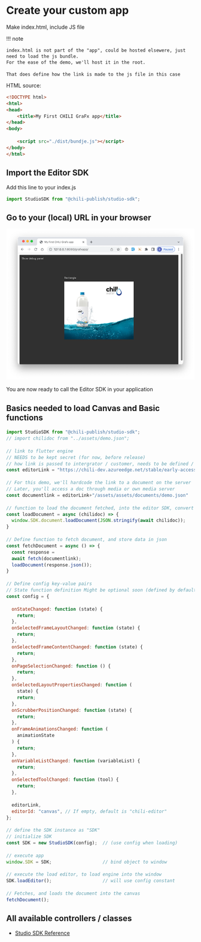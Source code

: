 # Create your custom app

Make index.html, include JS file

!!! note

	index.html is not part of the "app", could be hosted elsewere, just need to load the js bundle.
	For the ease of the demo, we'll host it in the root.

	That does define how the link is made to the js file in this case

HTML source:

``` html
<!DOCTYPE html>
<html>
<head>
	<title>My First CHILI GraFx app</title>
</head>
<body>

	<script src="./dist/bundje.js"></script>
</body>
</html>

```
## Import the Editor SDK

Add this line to your index.js

``` js
import StudioSDK from "@chili-publish/studio-sdk";
```

## Go to your (local) URL in your browser

![Properties](integration.png)

You are now ready to call the Editor SDK in your application

## Basics needed to load Canvas and Basic functions

``` js
import StudioSDK from "@chili-publish/studio-sdk";
// import chilidoc from "../assets/demo.json";

// link to flutter engine
// NEEDS to be kept secret (for now, before release)
// how link is passed to intergrator / customer, needs to be defined / researched
const editorLink = "https://chili-dev.azureedge.net/stable/early-access/editor/v0.0.4/web";

// For this demo, we'll hardcode the link to a document on the server
// Later, you'll access a doc through media or own media server
const documentlink = editorLink+"/assets/assets/documents/demo.json"

// function to load the document fetched, into the editor SDK, convert json to string
const loadDocument = async (chilidoc) => {
  window.SDK.document.loadDocument(JSON.stringify(await chilidoc));
}

// Define function to fetch document, and store data in json
const fetchDocument = async () => {
  const response =
  await fetch(documentlink);
  loadDocument(response.json());
}

// Define config key-value pairs
// State function definition Might be optional soon (defined by default)
const config = {

  onStateChanged: function (state) {
    return;
  },
  onSelectedFrameLayoutChanged: function (state) {
    return;
  },
  onSelectedFrameContentChanged: function (state) {
    return;
  },
  onPageSelectionChanged: function () {
    return;
  },
  onSelectedLayoutPropertiesChanged: function (
    state) {
    return;
  },
  onScrubberPositionChanged: function (state) {
    return;
  },
  onFrameAnimationsChanged: function (
    animationState
  ) {
    return;
  },
  onVariableListChanged: function (variableList) {
    return;
  },
  onSelectedToolChanged: function (tool) {
    return;
  },

  editorLink,
  editorId: "canvas", // If empty, default is "chili-editor"
};

// define the SDK instance as "SDK"
// initialize SDK
const SDK = new StudioSDK(config);  // (use config when loading)

// execute app
window.SDK = SDK;                   // bind object to window

// execute the load editor, to load engine into the window
SDK.loadEditor();                   // will use config constant

// Fetches, and loads the document into the canvas
fetchDocument();

```

## All available controllers / classes

- [Studio SDK Reference](https://chili-publish.github.io/studio-sdk/index.html)